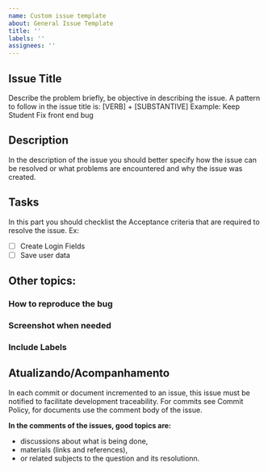 ```yaml
---
name: Custom issue template
about: General Issue Template
title: ''
labels: ''
assignees: ''
---
```


## Issue Title

Describe the problem briefly, be objective in describing the issue.
A pattern to follow in the issue title is: [VERB] + [SUBSTANTIVE] Example:
Keep Student
Fix front end bug

## Description

In the description of the issue you should better specify how the issue can be resolved or what problems are encountered and why the issue was created.

## Tasks

In this part you should checklist the Acceptance criteria that are required to resolve the issue.
Ex:

- [ ] Create Login Fields
- [ ] Save user data

## Other topics:

### How to reproduce the bug

### Screenshot when needed

### Include Labels

## Atualizando/Acompanhamento

In each commit or document incremented to an issue, this issue must be notified to facilitate development traceability. For commits see Commit Policy, for documents use the comment body of the issue.<br/>

**In the comments of the issues, good topics are:**

- discussions about what is being done,
- materials (links and references),
- or related subjects to the question and its resolutionn.
